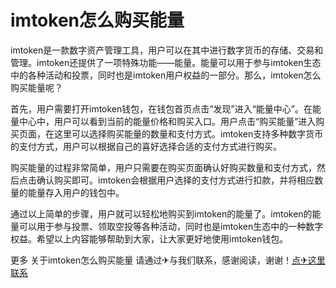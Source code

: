 # imtoken怎么购买能量

imtoken是一款数字资产管理工具，用户可以在其中进行数字货币的存储、交易和管理。imtoken还提供了一项特殊功能——能量。能量可以用于参与imtoken生态中的各种活动和投票，同时也是imtoken用户权益的一部分。那么，imtoken怎么购买能量呢？

首先，用户需要打开imtoken钱包，在钱包首页点击“发现”进入“能量中心”。在能量中心中，用户可以看到当前的能量价格和购买入口。用户点击“购买能量”进入购买页面，在这里可以选择购买能量的数量和支付方式。imtoken支持多种数字货币的支付方式，用户可以根据自己的喜好选择合适的支付方式进行购买。

购买能量的过程非常简单，用户只需要在购买页面确认好购买数量和支付方式，然后点击确认购买即可。imtoken会根据用户选择的支付方式进行扣款，并将相应数量的能量存入用户的钱包中。

通过以上简单的步骤，用户就可以轻松地购买到imtoken的能量了。imtoken的能量可以用于参与投票、领取空投等各种活动，同时也是imtoken生态中的一种数字权益。希望以上内容能够帮助到大家，让大家更好地使用imtoken钱包。

更多 关于imtoken怎么购买能量 请通过✈与我们联系，感谢阅读，谢谢！[点✈这里联系](https://t.me/shalongbot)